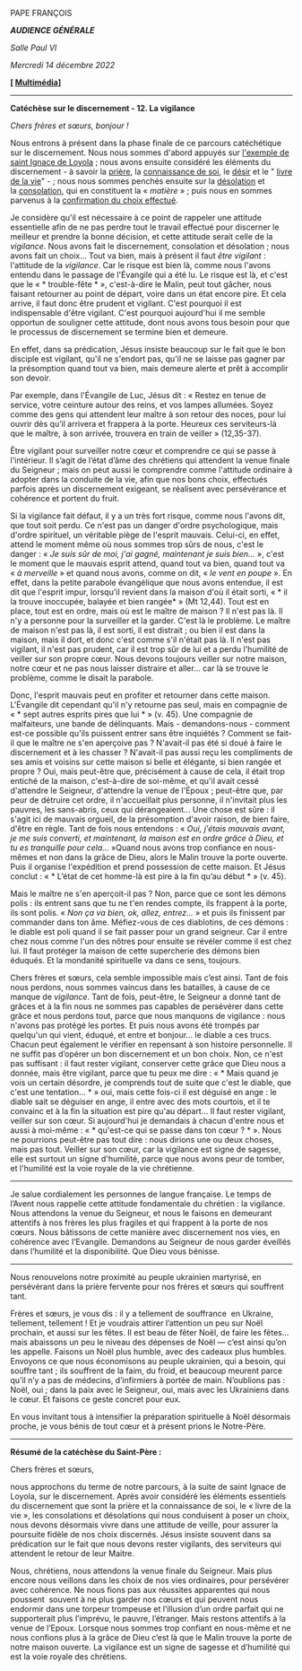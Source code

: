 PAPE FRANÇOIS

***AUDIENCE GÉNÉRALE***

*Salle Paul VI*

*Mercredi 14 décembre 2022*

**[ [Multimédia](https://www.vatican.va/content/francesco/fr/events/event.dir.html/content/vaticanevents/fr/2022/12/14/udienza-generale.html)]**

_______________________________________

**Catéchèse sur le discernement - 12. La vigilance**

*Chers frères et sœurs, bonjour !*

Nous entrons à présent dans la phase finale de ce parcours catéchétique sur le discernement. Nous nous sommes d'abord appuyés sur [l'exemple de saint Ignace de Loyola](https://www.vatican.va/content/francesco/fr/audiences/2022/documents/20220907-udienza-generale.html) ; nous avons ensuite considéré les éléments du discernement - à savoir la [prière](https://www.vatican.va/content/francesco/fr/audiences/2022/documents/20220928-udienza-generale.html), la [connaissance de soi](https://www.vatican.va/content/francesco/fr/audiences/2022/documents/20221005-udienza-generale.html), le [désir](https://www.vatican.va/content/francesco/fr/audiences/2022/documents/20221012-udienza-generale.html) et le " [livre de la vie](https://www.vatican.va/content/francesco/fr/audiences/2022/documents/20221019-udienza-generale.html)" - ; nous nous sommes penchés ensuite sur la [désolation](https://www.vatican.va/content/francesco/fr/audiences/2022/documents/20221026-udienza-generale.html) et la [consolation](https://www.vatican.va/content/francesco/fr/audiences/2022/documents/20221123-udienza-generale.html), qui en constituent la « *matière* » ; puis nous en sommes parvenus à la [confirmation du choix effectué](https://www.vatican.va/content/francesco/fr/audiences/2022/documents/20221207-udienza-generale.html).

Je considère qu'il est nécessaire à ce point de rappeler une attitude essentielle afin de ne pas perdre tout le travail effectué pour discerner le meilleur et prendre la bonne décision, et cette attitude serait celle de la *vigilance*. Nous avons fait le discernement, consolation et désolation ; nous avons fait un choix... Tout va bien, mais à présent il faut *être vigilant* : l'attitude de la *vigilance*. Car le risque est bien là, comme nous l'avons entendu dans le passage de l'Évangile qui a été lu. Le risque est là, et c'est que le « * trouble-fête * », c'est-à-dire le Malin, peut tout gâcher, nous faisant retourner au point de départ, voire dans un état encore pire. Et cela arrive, il faut donc être prudent et vigilant. C'est pourquoi il est indispensable d'être vigilant. C'est pourquoi aujourd'hui il me semble opportun de souligner cette attitude, dont nous avons tous besoin pour que le processus de discernement se termine bien et demeure.

En effet, dans sa prédication, Jésus insiste beaucoup sur le fait que le bon disciple est vigilant, qu'il ne s'endort pas, qu'il ne se laisse pas gagner par la présomption quand tout va bien, mais demeure alerte et prêt à accomplir son devoir.

Par exemple, dans l'Évangile de Luc, Jésus dit : « Restez en tenue de service, votre ceinture autour des reins, et vos lampes allumées. Soyez comme des gens qui attendent leur maître à son retour des noces, pour lui ouvrir dès qu’il arrivera et frappera à la porte. Heureux ces serviteurs-là que le maître, à son arrivée, trouvera en train de veiller » (12,35-37).

Être vigilant pour surveiller notre cœur et comprendre ce qui se passe à l'intérieur. Il s’agit de l’état d’âme des chrétiens qui attendent la venue finale du Seigneur ; mais on peut aussi le comprendre comme l'attitude ordinaire à adopter dans la conduite de la vie, afin que nos bons choix, effectués parfois après un discernement exigeant, se réalisent avec persévérance et cohérence et portent du fruit.

Si la vigilance fait défaut, il y a un très fort risque, comme nous l'avons dit, que tout soit perdu. Ce n'est pas un danger d'ordre psychologique, mais d'ordre spirituel, un véritable piège de l'esprit mauvais. Celui-ci, en effet, attend le moment même où nous sommes trop sûrs de nous, c'est le danger : « *Je suis sûr de moi, j'ai gagné, maintenant je suis bien...* », c'est le moment que le mauvais esprit attend, quand tout va bien, quand tout va « *à merveille* » et quand nous avons, comme on dit, « *le vent en poupe* ». En effet, dans la petite parabole évangélique que nous avons entendue, il est dit que l'esprit impur, lorsqu'il revient dans la maison d'où il était sorti, « * il la trouve inoccupée, balayée et bien rangée* » (Mt 12,44). Tout est en place, tout est en ordre, mais où est le maître de maison ? Il n'est pas là. Il n'y a personne pour la surveiller et la garder. C'est là le problème. Le maître de maison n'est pas là, il est sorti, il est distrait ; ou bien il est dans la maison, mais il dort, et donc c'est comme s'il n'était pas là. Il n'est pas vigilant, il n'est pas prudent, car il est trop sûr de lui et a perdu l'humilité de veiller sur son propre cœur. Nous devons toujours veiller sur notre maison, notre cœur et ne pas nous laisser distraire et aller... car là se trouve le problème, comme le disait la parabole.

Donc, l'esprit mauvais peut en profiter et retourner dans cette maison. L'Évangile dit cependant qu'il n'y retourne pas seul, mais en compagnie de « * sept autres esprits pires que lui * » (v. 45). Une compagnie de malfaiteurs, une bande de délinquants. Mais - demandons-nous - comment est-ce possible qu'ils puissent entrer sans être inquiétés ? Comment se fait-il que le maître ne s'en aperçoive pas ? N'avait-il pas été si doué à faire le discernement et à les chasser ? N'avait-il pas aussi reçu les compliments de ses amis et voisins sur cette maison si belle et élégante, si bien rangée et propre ? Oui, mais peut-être que, précisément à cause de cela, il était trop entiché de la maison, c'est-à-dire de soi-même, et qu'il avait cessé d'attendre le Seigneur, d'attendre la venue de l'Époux ; peut-être que, par peur de détruire cet ordre, il n'accueillait plus personne, il n'invitait plus les pauvres, les sans-abris, ceux qui dérangeaient... Une chose est sûre : il s'agit ici de mauvais orgueil, de la présomption d'avoir raison, de bien faire, d'être en règle. Tant de fois nous entendons : « *Oui, j'étais mauvais avant, je me suis converti, et maintenant, la maison est en ordre grâce à Dieu, et tu es tranquille pour cela...* »Quand nous avons trop confiance en nous-mêmes et non dans la grâce de Dieu, alors le Malin trouve la porte ouverte. Puis il organise l'expédition et prend possession de cette maison. Et Jésus conclut : « * L’état de cet homme-là est pire à la fin qu’au début * » (v. 45).

Mais le maître ne s'en aperçoit-il pas ? Non, parce que ce sont les démons polis : ils entrent sans que tu ne t'en rendes compte, ils frappent à la porte, ils sont polis. « *Non ça va bien, ok, allez, entrez...* » et puis ils finissent par commander dans ton âme. Méfiez-vous de ces diablotins, de ces démons : le diable est poli quand il se fait passer pour un grand seigneur. Car il entre chez nous comme l'un des nôtres pour ensuite se révéler comme il est chez lui. Il faut protéger la maison de cette supercherie des démons bien éduqués. Et la mondanité spirituelle va dans ce sens, toujours.

Chers frères et sœurs, cela semble impossible mais c’est ainsi. Tant de fois nous perdons, nous sommes vaincus dans les batailles, à cause de ce manque de *vigilance*. Tant de fois, peut-être, le Seigneur a donné tant de grâces et à la fin nous ne sommes pas capables de persévérer dans cette grâce et nous perdons tout, parce que nous manquons de vigilance : nous n'avons pas protégé les portes. Et puis nous avons été trompés par quelqu'un qui vient, éduqué, et entre et bonjour... le diable a ces trucs. Chacun peut également le vérifier en repensant à son histoire personnelle. Il ne suffit pas d’opérer un bon discernement et un bon choix. Non, ce n'est pas suffisant : il faut rester vigilant, conserver cette grâce que Dieu nous a donnée, mais être vigilant, parce que tu peux me dire : « * Mais quand je vois un certain désordre, je comprends tout de suite que c'est le diable, que c'est une tentation... * » oui, mais cette fois-ci il est déguisé en ange : le diable sait se déguiser en ange, il entre avec des mots courtois, et il te convainc et à la fin la situation est pire qu'au départ... Il faut rester vigilant, veiller sur son cœur. Si aujourd'hui je demandais à chacun d'entre nous et aussi à moi-même : « * qu'est-ce qui se passe dans ton cœur ? * ». Nous ne pourrions peut-être pas tout dire : nous dirions une ou deux choses, mais pas tout. Veiller sur son cœur, car la vigilance est signe de sagesse, elle est surtout un signe d'humilité, parce que nous avons peur de tomber, et l'humilité est la voie royale de la vie chrétienne.

* * *

Je salue cordialement les personnes de langue française. Le temps de l’Avent nous rappelle cette attitude fondamentale du chrétien : la vigilance. Nous attendons la venue du Seigneur, et nous le faisons en demeurant attentifs à nos frères les plus fragiles et qui frappent à la porte de nos cœurs. Nous bâtissons de cette manière avec discernement nos vies, en cohérence avec l’Evangile. Demandons au Seigneur de nous garder éveillés dans l’humilité et la disponibilité. Que Dieu vous bénisse.

* * *

Nous renouvelons notre proximité au peuple ukrainien martyrisé, en persévérant dans la prière fervente pour nos frères et sœurs qui souffrent tant.

Frères et sœurs, je vous dis : il y a tellement de souffrance  en Ukraine, tellement, tellement ! Et je voudrais attirer l’attention un peu sur Noël prochain, et aussi sur les fêtes. Il est beau de fêter Noël, de faire les fêtes... mais abaissons un peu le niveau des dépenses de Noël — c’est ainsi qu’on les appelle. Faisons un Noël plus humble, avec des cadeaux plus humbles. Envoyons ce que nous économisons au peuple ukrainien, qui a besoin, qui souffre tant ; ils souffrent de la faim, du froid, et beaucoup meurent parce qu’il n’y a pas de médecins, d’infirmiers à portée de main. N’oublions pas : Noël, oui ; dans la paix avec le Seigneur, oui, mais avec les Ukrainiens dans le cœur. Et faisons ce geste concret pour eux.

En vous invitant tous à intensifier la préparation spirituelle à Noël désormais proche, je vous bénis de tout cœur et à présent prions le Notre-Père.

* * *

**Résumé de la catéchèse du Saint-Père :**

Chers frères et sœurs,

nous approchons du terme de notre parcours, à la suite de saint Ignace de Loyola, sur le discernement. Après avoir considéré les éléments essentiels du discernement que sont la prière et la connaissance de soi, le « livre de la vie », les consolations et désolations qui nous conduisent à poser un choix, nous devons désormais vivre dans une attitude de veille, pour assurer la  poursuite fidèle de nos choix discernés. Jésus insiste souvent dans sa prédication sur le fait que nous devons rester vigilants, des serviteurs qui attendent le retour de leur Maitre.

Nous, chrétiens, nous attendons la venue finale du Seigneur. Mais plus encore nous veillons dans les choix de nos vies ordinaires, pour persévérer avec cohérence. Ne nous fions pas aux réussites apparentes qui nous poussent  souvent à ne plus garder nos cœurs et qui peuvent nous endormir dans une torpeur trompeuse et l’illusion d’un ordre parfait qui ne supporterait plus l’imprévu, le pauvre, l’étranger. Mais restons attentifs à la venue de l’Epoux. Lorsque nous sommes trop confiant en nous-même et ne nous confions plus à la grâce de Dieu c’est là que le Malin trouve la porte de notre maison ouverte. La vigilance est un signe de sagesse et d’humilité qui est la voie royale des chrétiens.